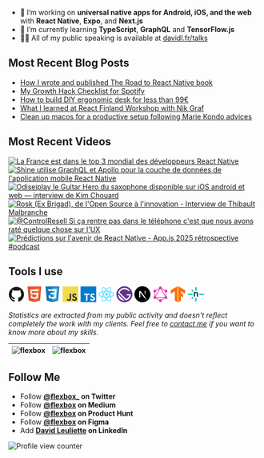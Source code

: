 - 🔭 I’m working on **universal native apps for Android, iOS, and the web** with **React Native**, **Expo**, and **Next.js**
- 🌱 I’m currently learning **TypeScript**, **GraphQL** and **TensorFlow.js**
- 👨‍💻 All of my public speaking is available at [davidl.fr/talks](https://davidl.fr/talks)

## Most Recent Blog Posts

<!-- MEDIUM:START -->
- [How I wrote and published The Road to React Native book](https://flexbox.medium.com/how-i-wrote-and-published-the-road-to-react-native-book-7ca80fa2fd88?source=rss-cc5b33b54088------2)
- [My Growth Hack Checklist for Spotify](https://flexbox.medium.com/how-i-got-more-than-4000-followers-on-spotify-ae4bcb6d6e73?source=rss-cc5b33b54088------2)
- [How to build DIY ergonomic desk for less than 99€](https://flexbox.medium.com/how-to-build-diy-ergonomic-desk-for-less-than-99-82fa51a0d98e?source=rss-cc5b33b54088------2)
- [What I learned at React Finland Workshop with Nik Graf](https://medium.com/react-finland/what-i-learned-at-react-finland-workshop-with-nik-graf-99c37dc1d8c1?source=rss-cc5b33b54088------2)
- [Clean up macos for a productive setup following Marie Kondo advices](https://blog.usejournal.com/kondo-your-mac-b2443f2ebc2f?source=rss-cc5b33b54088------2)
<!-- MEDIUM:END -->

## Most Recent Videos

<!-- BEGIN YOUTUBE-CARDS -->
[![La France est dans le top 3 mondial des développeurs React Native](https://ytcards.demolab.com/?id=9e9LaBR7J_U&title=La+France+est+dans+le+top+3+mondial+des+d%C3%A9veloppeurs+React+Native&lang=en&timestamp=1753696813&background_color=%230d1117&title_color=%23ffffff&stats_color=%23dedede&max_title_lines=1&width=250&border_radius=5 "La France est dans le top 3 mondial des développeurs React Native")](https://www.youtube.com/shorts/9e9LaBR7J_U)
[![Shine utilise GraphQL et Apollo pour la couche de données de l'application mobile React Native](https://ytcards.demolab.com/?id=Dx1ZAHM7ZwY&title=Shine+utilise+GraphQL+et+Apollo+pour+la+couche+de+donn%C3%A9es+de+l%27application+mobile+React+Native&lang=en&timestamp=1753438501&background_color=%230d1117&title_color=%23ffffff&stats_color=%23dedede&max_title_lines=1&width=250&border_radius=5 "Shine utilise GraphQL et Apollo pour la couche de données de l'application mobile React Native")](https://www.youtube.com/shorts/Dx1ZAHM7ZwY)
[![Odiseiplay le Guitar Hero du saxophone disponible sur iOS android et web — interview de Kim Chouard](https://ytcards.demolab.com/?id=5Blu68kOJOA&title=Odiseiplay+le+Guitar+Hero+du+saxophone+disponible+sur+iOS+android+et+web+%E2%80%94+interview+de+Kim+Chouard&lang=en&timestamp=1753314711&background_color=%230d1117&title_color=%23ffffff&stats_color=%23dedede&max_title_lines=1&width=250&border_radius=5 "Odiseiplay le Guitar Hero du saxophone disponible sur iOS android et web — interview de Kim Chouard")](https://www.youtube.com/watch?v=5Blu68kOJOA)
[![Rosk (Ex Brigad), de l'Open Source à l'innovation - Interview de Thibault Malbranche](https://ytcards.demolab.com/?id=WsVqBjqvhf0&title=Rosk+%28Ex+Brigad%29%2C+de+l%27Open+Source+%C3%A0+l%27innovation+-+Interview+de+Thibault+Malbranche&lang=en&timestamp=1750981313&background_color=%230d1117&title_color=%23ffffff&stats_color=%23dedede&max_title_lines=1&width=250&border_radius=5 "Rosk (Ex Brigad), de l'Open Source à l'innovation - Interview de Thibault Malbranche")](https://www.youtube.com/watch?v=WsVqBjqvhf0)
[![@ControlResell Si ça rentre pas dans le téléphone c'est que nous avons raté quelque chose sur l'UX](https://ytcards.demolab.com/?id=69mDkpGBfaU&title=%40ControlResell+Si+%C3%A7a+rentre+pas+dans+le+t%C3%A9l%C3%A9phone+c%27est+que+nous+avons+rat%C3%A9+quelque+chose+sur+l%27UX&lang=en&timestamp=1750846501&background_color=%230d1117&title_color=%23ffffff&stats_color=%23dedede&max_title_lines=1&width=250&border_radius=5 "@ControlResell Si ça rentre pas dans le téléphone c'est que nous avons raté quelque chose sur l'UX")](https://www.youtube.com/shorts/69mDkpGBfaU)
[![Prédictions sur l'avenir de React Native - App.js 2025 rétrospective #podcast](https://ytcards.demolab.com/?id=Rd1OuqHnhXY&title=Pre%CC%81dictions+sur+l%27avenir+de+React+Native+-+App.js+2025+r%C3%A9trospective+%23podcast&lang=en&timestamp=1750759244&background_color=%230d1117&title_color=%23ffffff&stats_color=%23dedede&max_title_lines=1&width=250&border_radius=5 "Prédictions sur l'avenir de React Native - App.js 2025 rétrospective #podcast")](https://www.youtube.com/shorts/Rd1OuqHnhXY)
<!-- END YOUTUBE-CARDS -->

## Tools I use

<p align="left">
  <img src="https://raw.githubusercontent.com/devicons/devicon/master/icons/github/github-original.svg" alt="git" width="32" height="32"/>
  <img src="https://raw.githubusercontent.com/devicons/devicon/master/icons/html5/html5-original.svg" alt="html5" width="32" height="32"/>
  <img src="https://raw.githubusercontent.com/devicons/devicon/master/icons/css3/css3-original.svg" alt="css3" width="32" height="32"/>

  <img src="https://raw.githubusercontent.com/devicons/devicon/master/icons/javascript/javascript-original.svg" alt="javascript" width="32" height="32"/>
  <img src="https://raw.githubusercontent.com/devicons/devicon/master/icons/typescript/typescript-original.svg" alt="typescript" width="32" height="32"/>
  <img src="https://raw.githubusercontent.com/devicons/devicon/master/icons/react/react-original.svg" alt="react" width="32" height="32"/>
  <img src="https://raw.githubusercontent.com/devicons/devicon/master/icons/gatsby/gatsby-original.svg" alt="gatsby" width="32" height="32"/>
  <img src="https://raw.githubusercontent.com/devicons/devicon/master/icons/nextjs/nextjs-original.svg" alt="nextjs" width="32" height="32"/>
  <img src="https://raw.githubusercontent.com/devicons/devicon/master/icons/graphql/graphql-plain.svg" alt="graphql" width="32" height="32"/>
  <img src="https://raw.githubusercontent.com/devicons/devicon/master/icons/tensorflow/tensorflow-original.svg" alt="tensorflow" width="32" height="32"/>
  <img src="https://raw.githubusercontent.com/devicons/devicon/master/icons/netlify/netlify-original.svg" alt="netlify" width="32" height="32"/>

</p>

<em>Statistics are extracted from my public activity and doesn't reflect completely the work with my clients.</em>
<em>Feel free to <a href="https://davidl.fr/onboading" target="_blank">contact me</a> if you want to know more about my skills.</em>

| <img src="https://github-readme-stats.vercel.app/api?username=flexbox&show_icons=true&theme=buefy" alt="flexbox" />  | <img src="https://github-readme-stats.vercel.app/api/top-langs/?username=flexbox&layout=compact&hide=html&theme=buefy" alt="flexbox" /> |
| ------------- | ------------- |

## Follow Me

- Follow **<a href="https://twitter.com/intent/follow?screen_name=flexbox_">@flexbox_</a> on Twitter**
- Follow **<a href="https://medium.com/@flexbox">@flexbox</a> on Medium**
- Follow **<a href="https://www.producthunt.com/@flexbox">@flexbox</a> on Product Hunt**
- Follow **<a href="https://www.figma.com/@flexbox">@flexbox</a> on Figma**
- Add **<a href="https://www.linkedin.com/in/david-leuliette">David Leuliette</a> on LinkedIn**

![Profile view counter](https://komarev.com/ghpvc/?username=flexbox)
